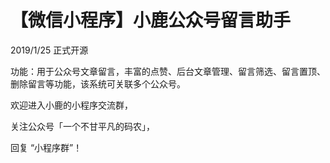 # 【微信小程序】小鹿公众号留言助手

2019/1/25 正式开源<br>

功能：用于公众号文章留言，丰富的点赞、后台文章管理、留言筛选、留言置顶、删除留言等功能，该系统可关联多个公众号。<br>

欢迎进入小鹿的小程序交流群，<br>

关注公众号「一个不甘平凡的码农」，<br>

回复 “小程序群”！
